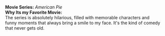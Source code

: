 **Movie Series:** *American Pie*  
**Why Its my Favorite Movie:**  
The series is absolutely hilarious, filled with memorable characters and  funny moments that always bring a smile to my face. It's the kind of comedy that never gets old.

